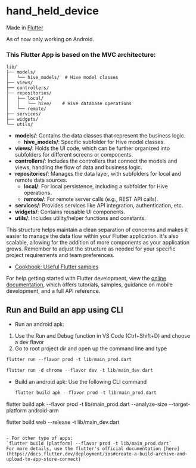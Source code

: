 # hand_held_device

Made in [Flutter](https://flutter.dev/)

As of now only working on Android.

### This Flutter App is based on the MVC architecture:

```
lib/
├── models/
│   └── hive_models/  # Hive model classes
├── views/
├── controllers/
├── repositories/
│   ├── local/
│   │   └── hive/    # Hive database operations
│   └── remote/
├── services/
├── widgets/
└── utils/
```

- **models/**: Contains the data classes that represent the business logic.
  - **hive_models/**: Specific subfolder for Hive model classes.
- **views/**: Holds the UI code, which can be further organized into subfolders for different screens or components.
- **controllers/**: Includes the controllers that connect the models and views, handling the flow of data and business logic.
- **repositories/**: Manages the data layer, with subfolders for local and remote data sources.
  - **local/**: For local persistence, including a subfolder for Hive operations.
  - **remote/**: For remote server calls (e.g., REST API calls).
- **services/**: Provides services like API integration, authentication, etc.
- **widgets/**: Contains reusable UI components.
- **utils/**: Includes utility/helper functions and constants.

This structure helps maintain a clean separation of concerns and makes it easier to manage the data flow within your Flutter application. It's also scalable, allowing for the addition of more components as your application grows. Remember to adjust the structure as needed for your specific project requirements and team preferences.

- [Cookbook: Useful Flutter samples](https://docs.flutter.dev/cookbook)

For help getting started with Flutter development, view the
[online documentation](https://docs.flutter.dev/), which offers tutorials,
samples, guidance on mobile development, and a full API reference.

## Run and Build an app using CLI

- Run an android apk:

1. Use the Run and Debug function in VS Code (Ctrl+Shift+D) and choose a dev flavor
2. Go to root project dir and open up the command line and type

```Dart
flutter run --flavor prod -t lib/main_prod.dart

flutter run -d chrome --flavor dev -t lib/main_dev.dart
```

- Build an android apk:
  Use the following CLI command

  ```Dart
  flutter build apk --flavor prod -t lib/main_prod.dart

 flutter build apk --flavor prod -t lib/main_prod.dart --analyze-size --target-platform  android-arm

  flutter build web --release -t lib/main_dev.dart
  ```

- For other type of apps:
  `flutter build [platform] --flavor prod -t lib/main_prod.dart`
  For more details, use the flutter's official documentation [here](https://docs.flutter.dev/deployment/ios#create-a-build-archive-and-upload-to-app-store-connect)


